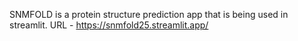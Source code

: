 SNMFOLD is a protein structure prediction app that is being used in streamlit.
URL - https://snmfold25.streamlit.app/

